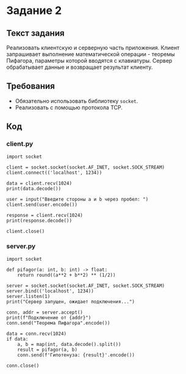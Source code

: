 # Задание 2

## Текст задания

Реализовать клиентскую и серверную часть приложения. Клиент запрашивает выполнение математической операции - теоремы Пифагора, параметры которой вводятся с клавиатуры. Сервер обрабатывает данные и возвращает результат клиенту.

## Требования

*   Обязательно использовать библиотеку `socket`.
*   Реализовать с помощью протокола TCP.

## Код

### client.py

    import socket

    client = socket.socket(socket.AF_INET, socket.SOCK_STREAM)
    client.connect(('localhost', 1234))

    data = client.recv(1024)
    print(data.decode())

    user = input("Введите стороны a и b через пробел: ")
    client.send(user.encode())

    response = client.recv(1024)
    print(response.decode())

    client.close()

### server.py

    import socket

    def pifagor(a: int, b: int) -> float:
        return round((a**2 + b**2) ** (1/2))

    server = socket.socket(socket.AF_INET, socket.SOCK_STREAM)
    server.bind(('localhost', 1234))
    server.listen(1)
    print("Сервер запущен, ожидает подключения...")

    conn, addr = server.accept()
    print(f"Подключение от {addr}")
    conn.send("Теорема Пифагора".encode())

    data = conn.recv(1024)
    if data:
        a, b = map(int, data.decode().split())
        result = pifagor(a, b)
        conn.send(f'Гипотенуза: {result}'.encode())

    conn.close()